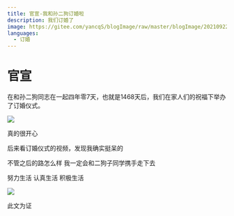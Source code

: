 ```yaml
---
title: 官宣-我和孙二狗订婚啦
description: 我们订婚了
image: https://gitee.com/yancqS/blogImage/raw/master/blogImage/20210922230720.jpeg
languages:
  - 订婚
---
```

# 官宣

在和孙二狗同志在一起四年零7天，也就是1468天后，我们在家人们的祝福下举办了订婚仪式。

![](https://gitee.com/yancqS/blogImage/raw/master/blogImage/20210922231618.jpeg)

真的很开心

后来看订婚仪式的视频，发现我确实挺呆的

不管之后的路怎么样 我一定会和二狗子同学携手走下去

努力生活 认真生活 积极生活

![](https://gitee.com/yancqS/blogImage/raw/master/blogImage/20210922231532.jpeg)

此文为证